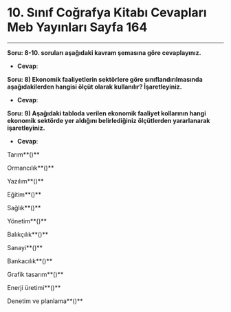 # 10. Sınıf Coğrafya Kitabı Cevapları Meb Yayınları Sayfa 164

---

**Soru: 8-10. soruları aşağıdaki kavram şemasına göre cevaplayınız.**

-   **Cevap**:

**Soru: 8) Ekonomik faaliyetlerin sektörlere göre sınıflandırılmasında aşağıdakilerden hangisi ölçüt olarak kullanılır? İşaretleyiniz.**

-   **Cevap**:

**Soru: 9) Aşağıdaki tabloda verilen ekonomik faaliyet kollarının hangi ekonomik sektörde yer aldığını belirlediğiniz ölçütlerden yararlanarak işaretleyiniz.**

-   **Cevap**:

Tarım**()**

 Ormancılık**()**

 Yazılım**()**

 Eğitim**()**

 Sağlık**()**

 Yönetim**()**

 Balıkçılık**()**

 Sanayi**()**

 Bankacılık**()**

 Grafik tasarım**()**

 Enerji üretimi**()**

 Denetim ve planlama**()**